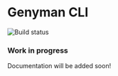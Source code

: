 # Genyman CLI

![Build status](https://ci.appveyor.com/api/projects/status/pa6xxqb4iwafm9r4?svg=true)

### Work in progress

Documentation will be added soon!
